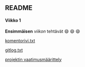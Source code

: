 ## README

#### Viikko 1
**Ensimmäisen** *viikon* tehtävät :smile: :smile: :smile:

[komentorivi.txt](https://github.com/aejmmark/ot-harjoitustyo/blob/master/laskarit/viikko1/komentorivi.txt)

[gitlog.txt](https://github.com/aejmmark/ot-harjoitustyo/blob/master/laskarit/viikko1/gitlog.txt)

[projektin vaatimusmäärittely](https://github.com/aejmmark/ot-harjoitustyo/blob/master/dokumentaatio/vaatimusmaarittely.md)

